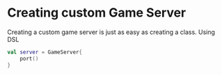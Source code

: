 # Creating custom Game Server

Creating a custom game server is just as easy as creating a class. Using DSL

```kotlin
val server = GameServer{
    port()
}
```